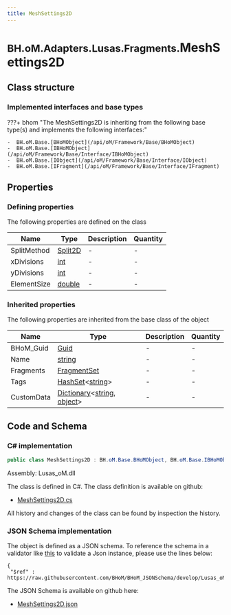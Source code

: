 ```yaml
---
title: MeshSettings2D
---
```


# <small>BH.oM.Adapters.Lusas.Fragments.</small>**MeshSettings2D**



## Class structure

### Implemented interfaces and base types

???+ bhom "The MeshSettings2D is inheriting from the following base type(s) and implements the following interfaces:"

    -  BH.oM.Base.[BHoMObject](/api/oM/Framework/Base/BHoMObject)
    -  BH.oM.Base.[IBHoMObject](/api/oM/Framework/Base/Interface/IBHoMObject)
    -  BH.oM.Base.[IObject](/api/oM/Framework/Base/Interface/IObject)
    -  BH.oM.Base.[IFragment](/api/oM/Framework/Base/Interface/IFragment)


## Properties



### Defining properties

The following properties are defined on the class

| Name             | Type             | Description      | Quantity         |
|------------------|------------------|------------------|------------------|
| SplitMethod | [Split2D](/api/oM/Adapter/Adapters/Lusas/Enum/Split2D) | - | - |
| xDivisions | [int](https://learn.microsoft.com/en-us/dotnet/api/System.Int32?view=netstandard-2.0) | - | - |
| yDivisions | [int](https://learn.microsoft.com/en-us/dotnet/api/System.Int32?view=netstandard-2.0) | - | - |
| ElementSize | [double](https://learn.microsoft.com/en-us/dotnet/api/System.Double?view=netstandard-2.0) | - | - |


### Inherited properties
The following properties are inherited from the base class of the object

| Name             | Type             | Description      | Quantity         |
|------------------|------------------|------------------|------------------|
| BHoM_Guid | [Guid](https://learn.microsoft.com/en-us/dotnet/api/System.Guid?view=netstandard-2.0) | - | - |
| Name | [string](https://learn.microsoft.com/en-us/dotnet/api/System.String?view=netstandard-2.0) | - | - |
| Fragments | [FragmentSet](/api/oM/Framework/Base/FragmentSet) | - | - |
| Tags | [HashSet](https://learn.microsoft.com/en-us/dotnet/api/System.Collections.Generic.HashSet-1?view=netstandard-2.0)&lt;[string](https://learn.microsoft.com/en-us/dotnet/api/System.String?view=netstandard-2.0)&gt; | - | - |
| CustomData | [Dictionary](https://learn.microsoft.com/en-us/dotnet/api/System.Collections.Generic.Dictionary-2?view=netstandard-2.0)&lt;[string](https://learn.microsoft.com/en-us/dotnet/api/System.String?view=netstandard-2.0), [object](https://learn.microsoft.com/en-us/dotnet/api/System.Object?view=netstandard-2.0)&gt; | - | - |


## Code and Schema

### C# implementation

``` C# title="C#"
public class MeshSettings2D : BH.oM.Base.BHoMObject, BH.oM.Base.IBHoMObject, BH.oM.Base.IObject, BH.oM.Base.IFragment
```

Assembly: Lusas_oM.dll

The class is defined in C#. The class definition is available on github:

- [MeshSettings2D.cs](https://github.com/BHoM/Lusas_Toolkit/blob/develop/Lusas_oM/Fragments\MeshSettings2D.cs)

All history and changes of the class can be found by inspection the history.
### JSON Schema implementation

The object is defined as a JSON schema. To reference the schema in a validator like [this](https://www.jsonschemavalidator.net/) to validate a Json instance, please use the lines below:

``` { .json .copy .select } title="JSON Schema"
{
 "$ref" : https://raw.githubusercontent.com/BHoM/BHoM_JSONSchema/develop/Lusas_oM/Fragments/MeshSettings2D.json}
```

The JSON Schema is available on github here:

- [MeshSettings2D.json](https://github.com/BHoM/BHoM_JSONSchema/blob/develop/Lusas_oM/Fragments/MeshSettings2D.json)
